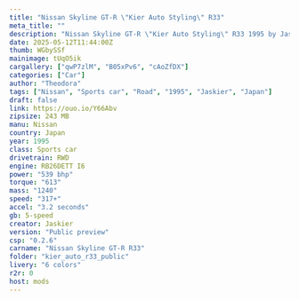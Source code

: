 ```yaml
---
title: "Nissan Skyline GT-R \"Kier Auto Styling\" R33"
meta_title: ""
description: "Nissan Skyline GT-R \"Kier Auto Styling\" R33 1995 by Jaskier for Assetto Corsa"
date: 2025-05-12T11:44:00Z
thumb: WGbySSf
mainimage: tUqO5ik
cargallery: ["qwP7zlM", "B05xPv6", "cAoZfDX"]
categories: ["Car"]
author: "Theodora"
tags: ["Nissan", "Sports car", "Road", "1995", "Jaskier", "Japan"]
draft: false
link: https://ouo.io/Y66Abv
zipsize: 243 MB
manu: Nissan
country: Japan
year: 1995
class: Sports car
drivetrain: RWD
engine: RB26DETT I6
power: "539 bhp"
torque: "613"
mass: "1240"
speed: "317+"
accel: "3.2 seconds"
gb: 5-speed
creator: Jaskier
version: "Public preview"
csp: "0.2.6"
carname: "Nissan Skyline GT-R R33"
folder: "kier_auto_r33_public"
livery: "6 colors"
r2r: 0
host: mods
---
```

